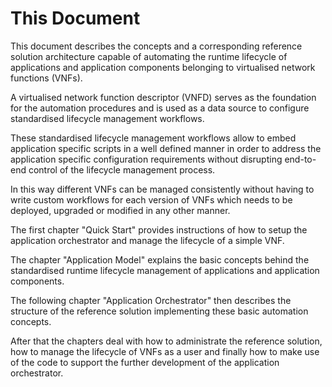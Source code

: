 # This Document

This document describes the concepts and a corresponding reference solution
architecture capable of automating the runtime lifecycle of applications and
application components belonging to virtualised network functions (VNFs).

A virtualised network function descriptor (VNFD) serves as the
foundation for the automation procedures and is used as a data source to
configure standardised lifecycle management workflows.

These standardised lifecycle management workflows allow to embed application
specific scripts in a well defined manner in order to address the application
specific configuration requirements without disrupting end-to-end control of
the lifecycle management process.

In this way different VNFs can be managed consistently without having to write
custom workflows for each version of VNFs which needs to be deployed, upgraded
or modified in any other manner.

The first chapter "Quick Start" provides instructions of how to setup the
application orchestrator and manage the lifecycle of a simple VNF.

The chapter "Application Model" explains the basic concepts behind the
standardised runtime lifecycle management of applications and application
components.

The following chapter "Application Orchestrator" then describes the structure of
the reference solution implementing these basic automation concepts.

After that the chapters deal with how to administrate the reference solution,
how to manage the lifecycle of VNFs as a user and finally how to make use of the
code to support the further development of the application orchestrator.
